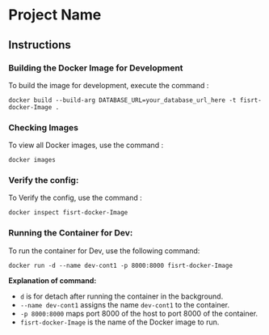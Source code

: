 # Project Name

## Instructions

### Building the Docker Image for Development

To build the image for development, execute the command :

<div class="copy-button-container">
  <code class="command">docker build --build-arg DATABASE_URL=your_database_url_here -t fisrt-docker-Image .
</code>
</div>

### Checking Images

To view all Docker images, use the command :

<div class="copy-button-container">
  <code class="command">docker images</code>
</div>

### Verify the config:

To Verify the config, use the command :

<div class="copy-button-container">
  <code class="command">docker inspect fisrt-docker-Image</code>
</div>

### Running the Container for Dev:

To run the container for Dev, use the following command:

<div class="copy-button-container">
  <code class="command">docker run -d --name dev-cont1 -p 8000:8000 fisrt-docker-Image</code>
</div>

**Explanation of command:**

- `d` is for detach after running the container in the background.
- `--name dev-cont1` assigns the name `dev-cont1` to the container.
- `-p 8000:8000` maps port 8000 of the host to port 8000 of the container.
- `fisrt-docker-Image` is the name of the Docker image to run.
